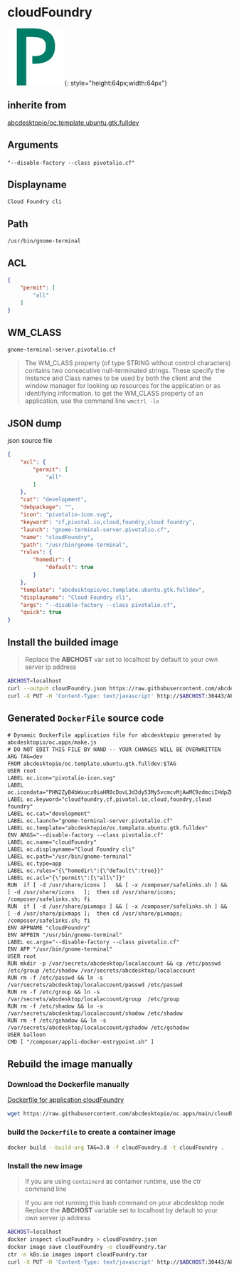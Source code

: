 # cloudFoundry
![pivotalio-icon.svg](icons/pivotalio-icon.svg){: style="height:64px;width:64px"}
## inherite from
[abcdesktopio/oc.template.ubuntu.gtk.fulldev](../abcdesktopio/oc.template.ubuntu.gtk.fulldev)
## Arguments
`"--disable-factory --class pivotalio.cf"`
## Displayname


``` 
Cloud Foundry cli
```

## Path


``` 
/usr/bin/gnome-terminal
```

## ACL

``` json
{
    "permit": [
        "all"
    ]
}
```

## WM_CLASS

``` 
gnome-terminal-server.pivotalio.cf
```

> The WM_CLASS property (of type STRING without control characters) contains two consecutive null-terminated strings. These specify the Instance and Class names to be used by both the client and the window manager for looking up resources for the application or as identifying information.
> to get the WM_CLASS property of an application, use the command line `wmctrl -lx`



## JSON dump
json source file

``` json
{
    "acl": {
        "permit": [
            "all"
        ]
    },
    "cat": "development",
    "debpackage": "",
    "icon": "pivotalio-icon.svg",
    "keyword": "cf,pivotal.io,cloud,foundry,cloud foundry",
    "launch": "gnome-terminal-server.pivotalio.cf",
    "name": "cloudFoundry",
    "path": "/usr/bin/gnome-terminal",
    "rules": {
        "homedir": {
            "default": true
        }
    },
    "template": "abcdesktopio/oc.template.ubuntu.gtk.fulldev",
    "displayname": "Cloud Foundry cli",
    "args": "--disable-factory --class pivotalio.cf",
    "quick": true
}
```

## Install the builded image
>Replace the **ABCHOST** var set to localhost by default to your own server ip address

``` sh
ABCHOST=localhost
curl --output cloudFoundry.json https://raw.githubusercontent.com/abcdesktopio/oc.apps/main/cloudFoundry.d.3.0.json
curl -X PUT -H 'Content-Type: text/javascript' http://$ABCHOST:30443/API/manager/image -d @cloudFoundry.json

```

## Generated `DockerFile` source code

``` 
# Dynamic DockerFile application file for abcdesktopio generated by abcdesktopio/oc.apps/make.js
# DO NOT EDIT THIS FILE BY HAND -- YOUR CHANGES WILL BE OVERWRITTEN
ARG TAG=dev
FROM abcdesktopio/oc.template.ubuntu.gtk.fulldev:$TAG
USER root
LABEL oc.icon="pivotalio-icon.svg"
LABEL oc.icondata="PHN2ZyB4bWxucz0iaHR0cDovL3d3dy53My5vcmcvMjAwMC9zdmciIHdpZHRoPSI2NCIgaGVpZ2h0PSI2NCI+PHBhdGggZD0iTTI3LjY2IDBIMTAuNXY2NGgxMC42NjdWOS42Mmg1LjQzOGMxLjM2IDAgMi4zIDAgMy40NS4yMSA4Ljc4NC4yMSAxMy4wNzIgMi44MjQgMTMuMDcyIDkuODN2LjgzN2MwIDYuNDg0LTMuNDUgMTAuNjY3LTEyLjg2MyAxMC42NjctLjk0IDAtMi4zLS4yMS0yLjMtLjIxdjguNzg0aDIuM0M0My44NyAzOS43NCA1My41IDM0LjMgNTMuNSAyMC4zOTJ2LS44MzdDNTMuNSA1LjEyNCA0Mi44MjQgMCAyNy42NiAweiIgZmlsbD0iIzAwN2Q2OCIvPjwvc3ZnPg=="
LABEL oc.keyword="cloudfoundry,cf,pivotal.io,cloud,foundry,cloud foundry"
LABEL oc.cat="development"
LABEL oc.launch="gnome-terminal-server.pivotalio.cf"
LABEL oc.template="abcdesktopio/oc.template.ubuntu.gtk.fulldev"
ENV ARGS="--disable-factory --class pivotalio.cf"
LABEL oc.name="cloudFoundry"
LABEL oc.displayname="Cloud Foundry cli"
LABEL oc.path="/usr/bin/gnome-terminal"
LABEL oc.type=app
LABEL oc.rules="{\"homedir\":{\"default\":true}}"
LABEL oc.acl="{\"permit\":[\"all\"]}"
RUN  if [ -d /usr/share/icons ]   && [ -x /composer/safelinks.sh ] && [ -d /usr/share/icons   ];  then cd /usr/share/icons;    /composer/safelinks.sh; fi 
RUN  if [ -d /usr/share/pixmaps ] && [ -x /composer/safelinks.sh ] && [ -d /usr/share/pixmaps ];  then cd /usr/share/pixmaps;  /composer/safelinks.sh; fi 
ENV APPNAME "cloudFoundry"
ENV APPBIN "/usr/bin/gnome-terminal"
LABEL oc.args="--disable-factory --class pivotalio.cf"
ENV APP "/usr/bin/gnome-terminal"
USER root
RUN mkdir -p /var/secrets/abcdesktop/localaccount && cp /etc/passwd /etc/group /etc/shadow /var/secrets/abcdesktop/localaccount
RUN rm -f /etc/passwd && ln -s /var/secrets/abcdesktop/localaccount/passwd /etc/passwd
RUN rm -f /etc/group && ln -s /var/secrets/abcdesktop/localaccount/group  /etc/group
RUN rm -f /etc/shadow && ln -s /var/secrets/abcdesktop/localaccount/shadow /etc/shadow
RUN rm -f /etc/gshadow && ln -s /var/secrets/abcdesktop/localaccount/gshadow /etc/gshadow
USER balloon
CMD [ "/composer/appli-docker-entrypoint.sh" ]

```

## Rebuild the image manually

### Download the Dockerfile manually
[Dockerfile for application cloudFoundry](https://raw.githubusercontent.com/abcdesktopio/oc.apps/main/cloudFoundry.d)
``` sh
wget https://raw.githubusercontent.com/abcdesktopio/oc.apps/main/cloudFoundry.d
```

### build the `Dockerfile` to create a container image

``` sh
docker build --build-arg TAG=3.0 -f cloudFoundry.d -t cloudFoundry .
```

### Install the new image
>If you are using `containerd` as container runtime, use the ctr command line

 
>If you are not running this bash command on your abcdesktop node
>Replace the **ABCHOST** variable set to localhost by default to your own server ip address


``` sh
ABCHOST=localhost
docker inspect cloudFoundry > cloudFoundry.json
docker image save cloudFoundry -o cloudFoundry.tar
ctr -n k8s.io images import cloudFoundry.tar
curl -X PUT -H 'Content-Type: text/javascript' http://$ABCHOST:30443/API/manager/image -d @cloudFoundry.json

```

